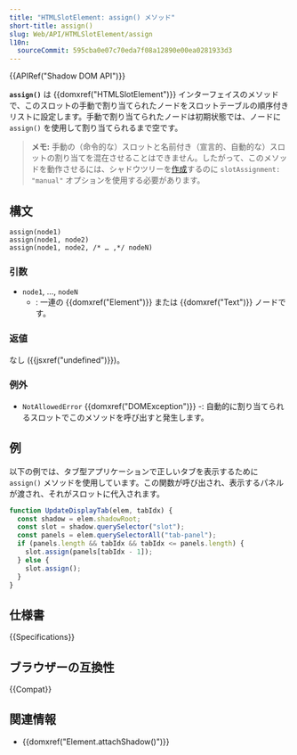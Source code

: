 ```yaml
---
title: "HTMLSlotElement: assign() メソッド"
short-title: assign()
slug: Web/API/HTMLSlotElement/assign
l10n:
  sourceCommit: 595cba0e07c70eda7f08a12890e00ea0281933d3
---
```


{{APIRef("Shadow DOM API")}}

**`assign()`** は {{domxref("HTMLSlotElement")}} インターフェイスのメソッドで、このスロットの手動で割り当てられたノードをスロットテーブルの順序付きリストに設定します。手動で割り当てられたノードは初期状態では、ノードに `assign()` を使用して割り当てられるまで空です。

> **メモ:** 手動の（命令的な）スロットと名前付き（宣言的、自動的な）スロットの割り当てを混在させることはできません。したがって、このメソッドを動作させるには、シャドウツリーを[作成](/ja/docs/Web/API/Element/attachShadow)するのに `slotAssignment: "manual"` オプションを使用する必要があります。

## 構文

```js-nolint
assign(node1)
assign(node1, node2)
assign(node1, node2, /* … ,*/ nodeN)
```

### 引数

- `node1`, …, `nodeN`
  - : 一連の {{domxref("Element")}} または {{domxref("Text")}} ノードです。

### 返値

なし ({{jsxref("undefined")}})。

### 例外

- `NotAllowedError` {{domxref("DOMException")}}
  -: 自動的に割り当てられるスロットでこのメソッドを呼び出すと発生します。

## 例

以下の例では、タブ型アプリケーションで正しいタブを表示するために `assign()` メソッドを使用しています。この関数が呼び出され、表示するパネルが渡され、それがスロットに代入されます。

```js
function UpdateDisplayTab(elem, tabIdx) {
  const shadow = elem.shadowRoot;
  const slot = shadow.querySelector("slot");
  const panels = elem.querySelectorAll("tab-panel");
  if (panels.length && tabIdx && tabIdx <= panels.length) {
    slot.assign(panels[tabIdx - 1]);
  } else {
    slot.assign();
  }
}
```

## 仕様書

{{Specifications}}

## ブラウザーの互換性

{{Compat}}

## 関連情報

- {{domxref("Element.attachShadow()")}}
